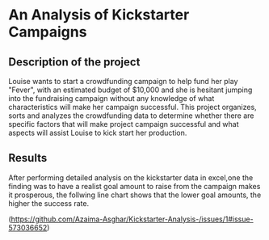 # An Analysis of Kickstarter Campaigns

## Description of the project

Louise wants to start a crowdfunding campaign to help fund her play "Fever", with an estimated budget of $10,000 and she is hesitant jumping into the fundraising campaign without any knowledge of what characteristics will make her campaign successful. This project organizes, sorts and analyzes the crowdfunding data to determine whether there are specific factors that will make project campaign successful and what aspects will assist Louise to kick start her production.

## Results

After performing detailed analysis on the kickstarter data in excel,one the finding was to have a realist goal amount to raise from the campaign makes it prosperous, the follwing line chart shows that the lower goal amounts, the higher the success rate. 

(https://github.com/Azaima-Asghar/Kickstarter-Analysis-/issues/1#issue-573036652)

